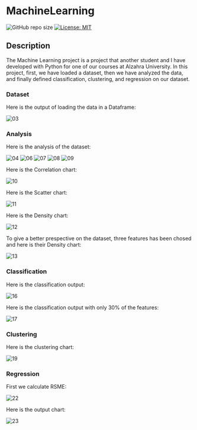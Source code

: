 # MachineLearning

![GitHub repo size](https://img.shields.io/github/repo-size/Nazanin-Abbasi/MachineLearning)
[![License: MIT](https://img.shields.io/badge/License-MIT-yellow.svg)](https://opensource.org/licenses/MIT)

## Description

The Machine Learning project is a project that another student and I have developed with Python for one of our courses at Alzahra University. In this project, first, we have loaded a dataset, then we have analyzed the data, and finally defined classification, clustering, and regression on our dataset.

### Dataset

Here is the output of loading the data in a Dataframe:

![03](https://user-images.githubusercontent.com/120925422/210334644-4fe74e26-d12d-4196-8ea0-e323cb032cca.PNG)

### Analysis

Here is the analysis of the dataset:

![04](https://user-images.githubusercontent.com/120925422/210334783-b06293e4-d209-4f3f-8585-028f49aeca2a.PNG)
![06](https://user-images.githubusercontent.com/120925422/210343108-cc376c28-1714-4555-98d9-820e7b3edcb9.PNG)
![07](https://user-images.githubusercontent.com/120925422/210343126-d2eb8701-d806-49a0-8d44-cae1fc67a4bf.PNG)
![08](https://user-images.githubusercontent.com/120925422/210343143-0871719d-c587-4663-94c9-594d763b7182.PNG)
![09](https://user-images.githubusercontent.com/120925422/210343148-3760fca4-cb1d-445a-81c8-5de14a278cfd.PNG)


Here is the Correlation chart:

![10](https://user-images.githubusercontent.com/120925422/210343335-1b1e872b-9f1d-4867-af46-d80db2d18f71.PNG)

Here is the Scatter chart:

![11](https://user-images.githubusercontent.com/120925422/210343387-0693e624-8f53-4324-a218-e72ab14fd240.PNG)

Here is the Density chart:

![12](https://user-images.githubusercontent.com/120925422/210343409-4aef34c6-af34-4267-abd7-a7c0847e1c74.PNG)

To give a better prespective on the dataset, three features has been chosed and here is their Density chart:

![13](https://user-images.githubusercontent.com/120925422/210343541-655a5d06-2eff-43c9-82cf-6a6eb27e7ed4.PNG)

### Classification

Here is the classification output:

![16](https://user-images.githubusercontent.com/120925422/210343707-38a43d4b-b936-478b-80d1-b8514786367a.PNG)

Here is the classification output with only 30% of the features:

![17](https://user-images.githubusercontent.com/120925422/210343858-4f9834bb-1de3-4e33-be89-44aeeb5bde9b.PNG)

### Clustering

Here is the clustering chart:

![19](https://user-images.githubusercontent.com/120925422/210343959-fa5e0ce6-c1dd-4e52-9716-b9b3cb72bdb2.PNG)

### Regression

First we calculate RSME:

![22](https://user-images.githubusercontent.com/120925422/210344155-13de0bb2-2893-465d-9dbb-68c601d802d1.PNG)

Here is the output chart:

![23](https://user-images.githubusercontent.com/120925422/210344235-70e6ab43-9583-4108-ad99-920f3310f0e4.PNG)



